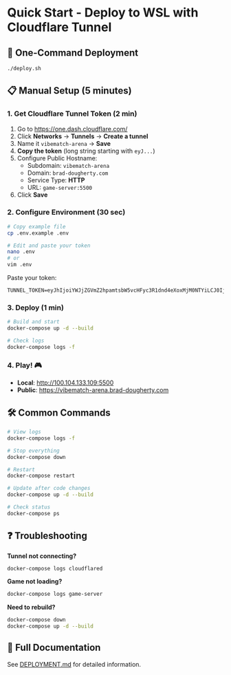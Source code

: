 # Quick Start - Deploy to WSL with Cloudflare Tunnel

## 🚀 One-Command Deployment

```bash
./deploy.sh
```

## 📋 Manual Setup (5 minutes)

### 1. Get Cloudflare Tunnel Token (2 min)

1. Go to https://one.dash.cloudflare.com/
2. Click **Networks** → **Tunnels** → **Create a tunnel**
3. Name it `vibematch-arena` → **Save**
4. **Copy the token** (long string starting with `eyJ...`)
5. Configure Public Hostname:
   - Subdomain: `vibematch-arena`
   - Domain: `brad-dougherty.com`
   - Service Type: **HTTP**
   - URL: `game-server:5500`
6. Click **Save**

### 2. Configure Environment (30 sec)

```bash
# Copy example file
cp .env.example .env

# Edit and paste your token
nano .env
# or
vim .env
```

Paste your token:
```env
TUNNEL_TOKEN=eyJhIjoiYWJjZGVmZ2hpamtsbW5vcHFyc3R1dnd4eXoxMjM0NTYiLCJ0IjoiZGVmZzEyMzQtYWJjZC01Njc4LTkwYWItY2RlZjEyMzQ1Njc4IiwicyI6IllXSmpaR1ZtWjJocGFtdHNiVzV2Y0hGeWMzUjFkbmQ0ZVhveCJ9
```

### 3. Deploy (1 min)

```bash
# Build and start
docker-compose up -d --build

# Check logs
docker-compose logs -f
```

### 4. Play! 🎮

- **Local**: http://100.104.133.109:5500
- **Public**: https://vibematch-arena.brad-dougherty.com

## 🛠️ Common Commands

```bash
# View logs
docker-compose logs -f

# Stop everything
docker-compose down

# Restart
docker-compose restart

# Update after code changes
docker-compose up -d --build

# Check status
docker-compose ps
```

## ❓ Troubleshooting

**Tunnel not connecting?**
```bash
docker-compose logs cloudflared
```

**Game not loading?**
```bash
docker-compose logs game-server
```

**Need to rebuild?**
```bash
docker-compose down
docker-compose up -d --build
```

## 📖 Full Documentation

See [DEPLOYMENT.md](DEPLOYMENT.md) for detailed information.
